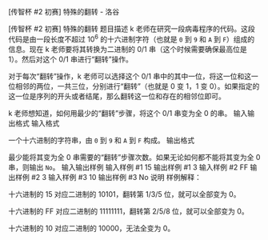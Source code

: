 



[传智杯 #2 初赛] 特殊的翻转 - 洛谷














[传智杯 #2 初赛] 特殊的翻转
题目描述
k 老师在研究一段病毒程序的代码。这段代码是由一段长度不超过 $10^6$ 的十六进制字符（也就是 `0` 到 `9` 和 `A` 到 `F`）组成的信息。现在 k 老师要将其转换为二进制的 0/1 串（这个时候需要确保最高位是 1）。然后对这个 0/1 串进行“翻转”操作。

对于每次“翻转”操作，k 老师可以选择这个 0/1 串中的其中一位，将这一位和这一位相邻的两位，一共三位，分别进行“翻转”（也就是 0 变 1，1 变 0）。如果指定的这一位是序列的开头或者结尾，那么翻转这一位和存在的相邻位即可。

k 老师想知道，如何用最少的“翻转”步骤，将这个 0/1 串变为全 0 的串。
输入输出格式
输入格式

一个十六进制的字符串，由 `0` 到 `9` 和 `A` 到 `F` 构成。
输出格式

最少能将其变为全 0 串需要的“翻转”步骤次数。如果无论如何都不能将其变为全 0 串，则输出 `No`。
输入输出样例
输入样例 #1
15
输出样例 #1
3
输入样例 #2
FF
输出样例 #2
3
输入样例 #3
10
输出样例 #3
No
说明
样例解释：

十六进制的 15 对应二进制的 10101，翻转第 1/3/5 位，就可以全部变为 0。

十六进制的 FF 对应二进制的 11111111，翻转第 2/5/8 位，就可以全部变为 0。

十六进制的 10 对应二进制的 10000，无法全变为 0。







